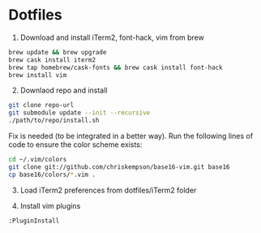 # Dotfiles

1. Download and install iTerm2, font-hack, vim from brew
```bash
brew update && brew upgrade
brew cask install iterm2
brew tap homebrew/cask-fonts && brew cask install font-hack
brew install vim
```

2. Downlaod repo and install
```bash
git clone repo-url
git submodule update --init --recursive
./path/to/repo/install.sh
```

Fix is needed (to be integrated in a better way).
 Run the following lines of code to ensure the color scheme exists:
 ```bash
cd ~/.vim/colors
git clone git://github.com/chriskempson/base16-vim.git base16
cp base16/colors/*.vim .
 ```

3. Load iTerm2 preferences from dotfiles/iTerm2 folder

4. Install vim plugins
```vim
:PluginInstall
```
